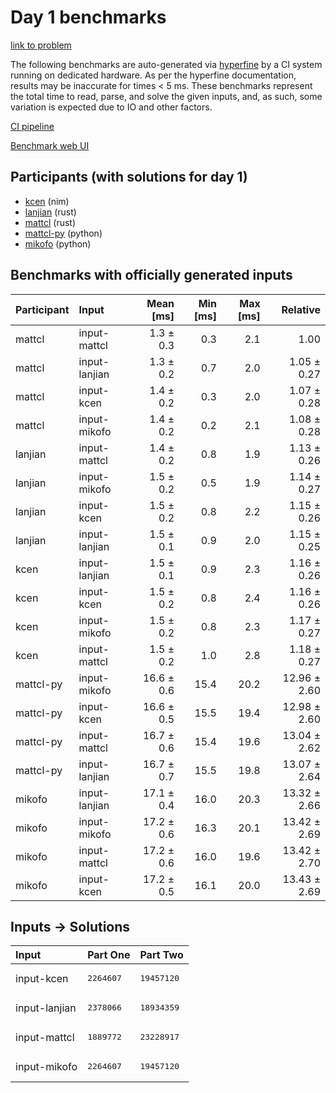 # Day 1 benchmarks

[link to problem](https://adventofcode.com/2024/day/1)

The following benchmarks are auto-generated via
[hyperfine](https://github.com/sharkdp/hyperfine) by a CI system running on
dedicated hardware. As per the hyperfine documentation, results may be
inaccurate for times < 5 ms. These benchmarks represent the total time to read,
parse, and solve the given inputs, and, as such, some variation is expected due
to IO and other factors.

[CI pipeline](http://ci.papercode.net:8080/teams/main/pipelines/aoc2024)

[Benchmark web UI](https://aoc.ancalagon.black)


## Participants (with solutions for day 1)

- [kcen](https://github.com/kcen/aoc2024) (nim)
- [lanjian](https://github.com/lanjian/aoc-2024) (rust)
- [mattcl](https://github.com/mattcl/aoc2024) (rust)
- [mattcl-py](https://github.com/mattcl/aoc2024-py) (python)
- [mikofo](https://github.com/mikofo/aoc2024) (python)


## Benchmarks with officially generated inputs

| Participant | Input | Mean [ms] | Min [ms] | Max [ms] | Relative |
|:---|:---|---:|---:|---:|---:|
| mattcl | input-mattcl | 1.3 ± 0.3 | 0.3 | 2.1 | 1.00 |
| mattcl | input-lanjian | 1.3 ± 0.2 | 0.7 | 2.0 | 1.05 ± 0.27 |
| mattcl | input-kcen | 1.4 ± 0.2 | 0.3 | 2.0 | 1.07 ± 0.28 |
| mattcl | input-mikofo | 1.4 ± 0.2 | 0.2 | 2.1 | 1.08 ± 0.28 |
| lanjian | input-mattcl | 1.4 ± 0.2 | 0.8 | 1.9 | 1.13 ± 0.26 |
| lanjian | input-mikofo | 1.5 ± 0.2 | 0.5 | 1.9 | 1.14 ± 0.27 |
| lanjian | input-kcen | 1.5 ± 0.2 | 0.8 | 2.2 | 1.15 ± 0.26 |
| lanjian | input-lanjian | 1.5 ± 0.1 | 0.9 | 2.0 | 1.15 ± 0.25 |
| kcen | input-lanjian | 1.5 ± 0.1 | 0.9 | 2.3 | 1.16 ± 0.26 |
| kcen | input-kcen | 1.5 ± 0.2 | 0.8 | 2.4 | 1.16 ± 0.26 |
| kcen | input-mikofo | 1.5 ± 0.2 | 0.8 | 2.3 | 1.17 ± 0.27 |
| kcen | input-mattcl | 1.5 ± 0.2 | 1.0 | 2.8 | 1.18 ± 0.27 |
| mattcl-py | input-mikofo | 16.6 ± 0.6 | 15.4 | 20.2 | 12.96 ± 2.60 |
| mattcl-py | input-kcen | 16.6 ± 0.5 | 15.5 | 19.4 | 12.98 ± 2.60 |
| mattcl-py | input-mattcl | 16.7 ± 0.6 | 15.4 | 19.6 | 13.04 ± 2.62 |
| mattcl-py | input-lanjian | 16.7 ± 0.7 | 15.5 | 19.8 | 13.07 ± 2.64 |
| mikofo | input-lanjian | 17.1 ± 0.4 | 16.0 | 20.3 | 13.32 ± 2.66 |
| mikofo | input-mikofo | 17.2 ± 0.6 | 16.3 | 20.1 | 13.42 ± 2.69 |
| mikofo | input-mattcl | 17.2 ± 0.6 | 16.0 | 19.6 | 13.42 ± 2.70 |
| mikofo | input-kcen | 17.2 ± 0.5 | 16.1 | 20.0 | 13.43 ± 2.69 |


## Inputs -> Solutions

| Input | Part One | Part Two |
|:---|:---|:---|
|input-kcen|<pre>2264607</pre>|<pre>19457120</pre>|
|input-lanjian|<pre>2378066</pre>|<pre>18934359</pre>|
|input-mattcl|<pre>1889772</pre>|<pre>23228917</pre>|
|input-mikofo|<pre>2264607</pre>|<pre>19457120</pre>|
